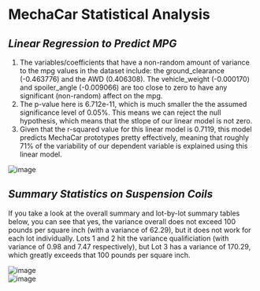 # MechaCar Statistical Analysis

## *Linear Regression to Predict MPG*
1) The variables/coefficients that have a non-random amount of variance to the mpg values in the dataset include: the ground_clearance (-0.463776) and the AWD (0.406308). The vehicle_weight (-0.000170) and spoiler_angle (-0.009066) are too close to zero to have any significant (non-random) affect on the mpg.
2) The p-value here is 6.712e-11, which is much smaller the the assumed significance level of 0.05%. This means we can reject the null hypothesis, which means that the stlope of our linear model is not zero.
3) Given that the r-squared value for this linear model is 0.7119, this model predicts MechaCar prototypes pretty effectively, meaning that roughly 71% of the variability of our dependent variable is explained using this linear model. <br/>

![image](https://user-images.githubusercontent.com/87578449/143689841-082a0970-27b8-4124-bfad-3281898fcda6.png)


## *Summary Statistics on Suspension Coils*
If you take a look at the overall summary and lot-by-lot summary tables below, you can see that yes, the variance overall does not exceed 100 pounds per square inch (with a variance of 62.29), but it does not work for each lot individually. Lots 1 and 2 hit the variance qualificiation (with variance of 0.98 and 7.47 respectively), but Lot 3 has a variance of 170.29, which greatly exceeds that 100 pounds per square inch. <br/>

![image](https://user-images.githubusercontent.com/87578449/143689637-452d5ef1-200f-48ad-b1e2-8134a0495e3c.png) <br/>
![image](https://user-images.githubusercontent.com/87578449/143689642-dfc2da64-f3b8-4937-9944-159fa5883539.png) <br/>
